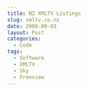 ```yaml
---
title: NZ XMLTV Listings
slug: xmltv.co.nz
date: 2008-09-03
layout: Post
categories:
  - Code
tags:
  - Software
  - XMLTV
  - Sky
  - Freeview
---
```

